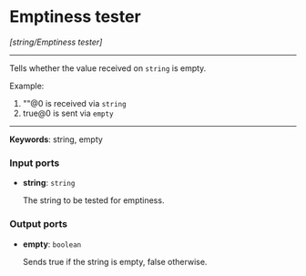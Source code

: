 # Emptiness tester

_[string/Emptiness tester]_

---

Tells whether the value received on `string` is empty.  
  
Example:  
  
1. ""@0 is received via `string`  
2. true@0 is sent via `empty`  

---

__Keywords__: string, empty

### Input ports

* __string__: ` string `

    The string to be tested for emptiness.  

### Output ports

* __empty__: ` boolean `

    Sends true if the string is empty, false otherwise.  

